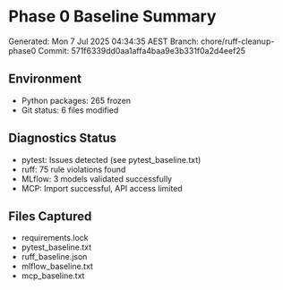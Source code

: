 # Phase 0 Baseline Summary
Generated: Mon  7 Jul 2025 04:34:35 AEST
Branch: chore/ruff-cleanup-phase0
Commit: 571f6339dd0aa1affa4baa9e3b331f0a2d4eef25

## Environment
- Python packages: 265 frozen
- Git status: 6 files modified

## Diagnostics Status
- pytest: Issues detected (see pytest_baseline.txt)
- ruff: 75 rule violations found
- MLflow: 3 models validated successfully
- MCP: Import successful, API access limited

## Files Captured
- requirements.lock
- pytest_baseline.txt  
- ruff_baseline.json
- mlflow_baseline.txt
- mcp_baseline.txt

